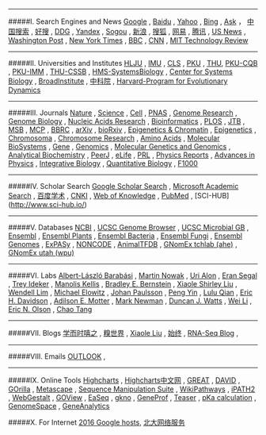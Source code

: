 ________________________________________________________________________________________________________________
#####I. Search Engines and News
[Google](http://www.google.com/ncr)  ,  [Baidu](https://www.baidu.com/)  ,  [Yahoo](https://www.yahoo.com/)  ,  [Bing](https://www.bing.com/) ,  [Ask](http://www.ask.com/) ， [中国搜索](http://www.chinaso.com/) , [好搜](http://www.haosou.com/) , [DDG](https://duckduckgo.com/) , [Yandex](https://www.yandex.com/) , [Sogou](https://www.sogou.com/) , [新浪](http://www.sina.com.cn/) ,  [搜狐](http://www.sohu.com/) ,  [网易](http://www.163.com/) ,  [腾讯](http://www.qq.com/) , [US News](http://www.usnews.com/) , [Washington Post](https://www.washingtonpost.com/) , [New York Times](http://www.nytimes.com/) ,  [BBC](http://www.bbc.com/)  , [CNN](http://www.bbc.com/) , [MIT Technology Review](http://www.technologyreview.com/)                                  
                            
________________________________________________________________________________________________________________
#####II. Universities and Institutes
[HLJU](http://www.hlju.edu.cn/) ,  [IMU](http://www.imu.edu.cn/)  , [CLS](http://www.cls.edu.cn/) ,  [PKU](http://www.pku.edu.cn/) ,  [THU](http://www.tsinghua.edu.cn/), [PKU-CQB](http://cqb.pku.edu.cn/) , [PKU-IMM](http://www.imm.pku.edu.cn) , [THU-CSSB](http://bioinfo.au.tsinghua.edu.cn/CSSB/web/index.html) , [HMS-SystemsBiology](https://sysbio.med.harvard.edu/) , [Center for Systems Biology](https://csb.mgh.harvard.edu/) , [BroadInstitute](https://www.broadinstitute.org/)   , [中科院](http://www.cas.ac.cn/)  , [Harvard-Program for Evolutionary Dynamics](http://ped.fas.harvard.edu/)      
                               
________________________________________________________________________________________________________________
#####III. Journals
[Nature](http://www.nature.com/siteindex/index.html) , [Science](http://www.sciencemag.org/) , [Cell](http://www.cell.com/) , [PNAS](http://www.pnas.org/) , [Genome Research](http://genome.cshlp.org/) , [Genome Biology](http://www.genomebiology.com/) , [Nucleic Acids Research](http://nar.oxfordjournals.org/) , [Bioinformatics](http://bioinformatics.oxfordjournals.org/) , [PLOS](https://www.plos.org/)   ,  [JTB](http://www.journals.elsevier.com/journal-of-theoretical-biology/) , [MSB](http://msb.embopress.org/) , [MCP](http://www.mcponline.org/) ,  [BBRC](http://www.journals.elsevier.com/biochemical-and-biophysical-research-communications/) , [arXiv](http://arxiv.org/) , [bioRxiv](http://biorxiv.org/) ,  [Epigenetics & Chromatin](http://epigeneticsandchromatin.biomedcentral.com/) , [Epigenetics](http://www.tandfonline.com/loi/kepi20#.VqZGDF4vDCI) , [Chromosoma](http://link.springer.com/journal/412) , [Chromosome Research](http://link.springer.com/journal/10577) ,  [Amino Acids](http://link.springer.com/journal/726)  , [
Molecular BioSystems](http://pubs.rsc.org/en/journals/journalissues/mb?_ga=1.188860655.594996344.1453738250#!recentarticles&adv)  , [Gene](http://www.journals.elsevier.com/gene/)  , [Genomics](http://www.journals.elsevier.com/genomics/)  , [Molecular Genetics and Genomics](http://link.springer.com/journal/438)  , [Analytical Biochemistry](http://www.journals.elsevier.com/analytical-biochemistry-methods-in-the-biological-sciences/) , [PeerJ](https://peerj.com/) , [eLife](http://elifesciences.org/)  , [PRL](http://journals.aps.org/prl/)  , [Physics Reports](http://www.journals.elsevier.com/physics-reports/) , [Advances in Physics](http://www.tandfonline.com/toc/tadp20/current)  , [Integrative Biology](http://pubs.rsc.org/en/journals/journalissues/ib#!recentarticles&adv)   , [Quantitative Biology](http://journal.hep.com.cn/qb/EN/2095-4689/home.shtml) , [F1000](http://f1000.com/)            

                               
________________________________________________________________________________________________________________
#####IV. Scholar Search
[Google Scholar Search](https://scholar.google.com/) , [Microsoft Academic Search](http://academic.research.microsoft.com/) , [百度学术](http://xueshu.baidu.com/) , [CNKI](http://www.cnki.net/) , [Web of Knowledge](http://apps.webofknowledge.com) , [PubMed](http://www.ncbi.nlm.nih.gov/pubmed) , [SCI-HUB] (http://www.sci-hub.io/)   
                               
________________________________________________________________________________________________________________
#####V. Databases
[NCBI](http://www.ncbi.nlm.nih.gov/) , [UCSC Genome Browser](https://genome.ucsc.edu/) , [UCSC Microbial GB](http://microbes.ucsc.edu/) , [Ensembl](http://www.ensembl.org) , [Ensembl Plants](http://plants.ensembl.org) , [Ensembl Bacteria](http://bacteria.ensembl.org) , [Ensembl Fungi](http://fungi.ensembl.org) ,  [Ensembl Genomes](http://ensemblgenomes.org/) , [ExPASy](http://www.expasy.org/)   , [NONCODE](http://www.noncode.org/) , [AnimalTFDB](http://bioinfo.life.hust.edu.cn/AnimalTFDB/)  ,       [GNomEx tchlab (ahe)](http://gnomex.tchlab.org:8080/gnomex/) , [GNomEx utah (wpu)](https://b2b.hci.utah.edu/gnomex/)       
                               
________________________________________________________________________________________________________________
#####VI. Labs
[Albert-László Barabási](http://barabasi.com/) , [Martin Nowak](http://www.martinnowak.com/) , [Uri Alon](https://www.weizmann.ac.il/mcb/UriAlon/homepage) , [Eran Segal](http://genie.weizmann.ac.il/index.html) , [Trey Ideker](http://healthsciences.ucsd.edu/som/medicine/research/labs/ideker/Pages/default.aspx) , [Manolis Kellis](http://compbio.mit.edu) , [Bradley E. Bernstein](http://bernstein.mgh.harvard.edu/) , [Xiaole Shirley Liu](http://liulab.dfci.harvard.edu/) , [Wendell Lim](http://limlab.ucsf.edu/papers.html) , [Michael Elowitz](http://www.elowitz.caltech.edu/index.html)   , [Johan Paulsson](http://projects.iq.harvard.edu/paulsson) , [Peng Yin](http://molecular-systems.net/) , [Lulu Qian](http://dna.caltech.edu/~lulu/) , [Eric H. Davidson](http://www.its.caltech.edu/~davidson/) , [Adilson E. Motter](http://dyn.phys.northwestern.edu/index.html) , [Mark Newman](http://www-personal.umich.edu/~mejn/) , [Duncan J. Watts](https://scholar.google.com/citations?user=LhOAiXMAAAAJ) , [Wei Li](http://lilab.openwetware.org/) , [Eric N. Olson](http://www4.utsouthwestern.edu/olsonlab/index.htm) , [Chao Tang](http://cqb.pku.edu.cn/tanglab/)


                                                    
________________________________________________________________________________________________________________
#####VII. Blogs
[学而时嘻之](http://www.geekonomics10000.com/) , [糗世界](http://qiubio.com:8080/) , [Xiaole Liu](http://www.longwoodgenomics.org/) , [始终](http://liam0205.me/)  , [RNA-Seq Blog](http://www.rna-seqblog.com/) ,    
                                                                   
________________________________________________________________________________________________________________
#####VIII. Emails
[OUTLOOK](http://www.outlook.com/) , 
                                                                   
________________________________________________________________________________________________________________
#####Ⅸ. Online Tools
[Highcharts](http://www.highcharts.com/) , [Highcharts中文网](http://www.hcharts.cn/) , [GREAT](http://bejerano.stanford.edu/great) , [DAVID](https://david.ncifcrf.gov) , [GOrilla](http://cbl-gorilla.cs.technion.ac.il/) , [Metascape](http://metascape.org) , [Sequence Manipulation Suite](http://www.bioinformatics.org/sms2/) , [WikiPathways](http://www.wikipathways.org/index.php/WikiPathways) , [iPATH2](http://pathways.embl.de/) , [WebGestalt](http://www.webgestalt.org/) , [GOView](http://www.webgestalt.org/GOView/) , [EaSeq](http://easeq.net/) , [gkno](http://gkno.me/) , [GeneProf](http://www.geneprof.org/GeneProf/) , [Teaser](http://teaser.cibiv.univie.ac.at/) , [pKa calculation](http://compbio.clemson.edu/pka_webserver/) , [GenomeSpace](http://www.genomespace.org/) , [GeneAnalytics](http://geneanalytics.genecards.org/)    

#####X. For Internet
[2016 Google hosts](http://laod.cn/hosts/2016-google-hosts.html),  [北大网络服务](https://its.pku.edu.cn)







